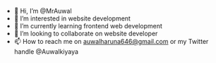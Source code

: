- 👋 Hi, I’m @MrAuwal
- 👀 I’m interested in website development 
- 🌱 I’m currently learning frontend web development 
- 💞️ I’m looking to collaborate on website developer 
- 📫 How to reach me on auwalharuna646@gmail.com or 
 my Twitter handle @Auwalkiyaya

<!---
MrAuwal/MrAuwal is a ✨ special ✨ repository because its `README.md` (this file) appears on your GitHub profile.
You can click the Preview link to take a look at your changes.
--->
